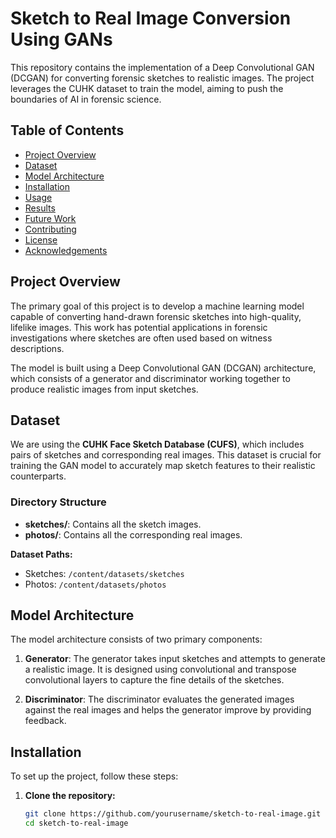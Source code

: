 # Sketch to Real Image Conversion Using GANs

This repository contains the implementation of a Deep Convolutional GAN (DCGAN) for converting forensic sketches to realistic images. The project leverages the CUHK dataset to train the model, aiming to push the boundaries of AI in forensic science.

## Table of Contents

- [Project Overview](#project-overview)
- [Dataset](#dataset)
- [Model Architecture](#model-architecture)
- [Installation](#installation)
- [Usage](#usage)
- [Results](#results)
- [Future Work](#future-work)
- [Contributing](#contributing)
- [License](#license)
- [Acknowledgements](#acknowledgements)

## Project Overview

The primary goal of this project is to develop a machine learning model capable of converting hand-drawn forensic sketches into high-quality, lifelike images. This work has potential applications in forensic investigations where sketches are often used based on witness descriptions.

The model is built using a Deep Convolutional GAN (DCGAN) architecture, which consists of a generator and discriminator working together to produce realistic images from input sketches.

## Dataset

We are using the **CUHK Face Sketch Database (CUFS)**, which includes pairs of sketches and corresponding real images. This dataset is crucial for training the GAN model to accurately map sketch features to their realistic counterparts.

### Directory Structure

- **sketches/**: Contains all the sketch images.
- **photos/**: Contains all the corresponding real images.

**Dataset Paths:**
- Sketches: `/content/datasets/sketches`
- Photos: `/content/datasets/photos`

## Model Architecture

The model architecture consists of two primary components:

1. **Generator**: The generator takes input sketches and attempts to generate a realistic image. It is designed using convolutional and transpose convolutional layers to capture the fine details of the sketches.
  
2. **Discriminator**: The discriminator evaluates the generated images against the real images and helps the generator improve by providing feedback.

## Installation

To set up the project, follow these steps:

1. **Clone the repository:**

   ```bash
   git clone https://github.com/yourusername/sketch-to-real-image.git
   cd sketch-to-real-image

